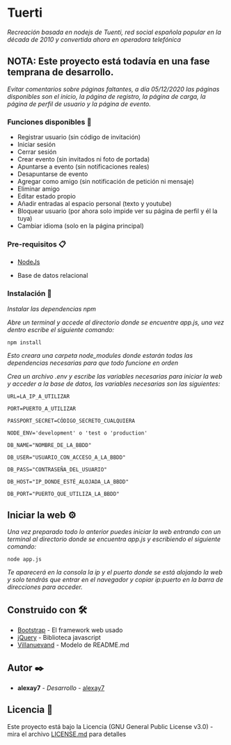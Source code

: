 # Tuerti

_Recreación basada en nodejs de Tuenti, red social española popular en la década de 2010 y convertida ahora en operadora telefónica_

## NOTA: Este proyecto está todavía en una fase temprana de desarrollo.

_Evitar comentarios sobre páginas faltantes, a día 05/12/2020 las páginas disponibles son el inicio, la página de registro, la página de carga, la página de perfil de usuario y la página de evento._

### Funciones disponibles 🚨

* Registrar usuario (sin código de invitación)
* Iniciar sesión
* Cerrar sesión
* Crear evento (sin invitados ni foto de portada)
* Apuntarse a evento (sin notificaciones reales)
* Desapuntarse de evento
* Agregar como amigo (sin notificación de petición ni mensaje)
* Eliminar amigo
* Editar estado propio
* Añadir entradas al espacio personal (texto y youtube)
* Bloquear usuario (por ahora solo impide ver su página de perfil y él la tuya)
* Cambiar idioma (solo en la página principal)

### Pre-requisitos 📋

* [NodeJs](https://nodejs.org/es/)

* Base de datos relacional

### Instalación 🔧

_Instalar las dependencias npm_

_Abre un terminal y accede al directorio donde se encuentre app.js, una vez dentro escribe el siguiente comando:_

```
npm install
```

_Esto creara una carpeta node_modules donde estarán todas las dependencias necesarias para que todo funcione en orden_

_Crea un archivo .env y escribe las variables necesarias para iniciar la web y acceder a la base de datos, las variables necesarias son las siguientes:_

```
URL=LA_IP_A_UTILIZAR

PORT=PUERTO_A_UTILIZAR

PASSPORT_SECRET=CÓDIGO_SECRETO_CUALQUIERA

NODE_ENV='development' o 'test o 'production'

DB_NAME="NOMBRE_DE_LA_BBDD"

DB_USER="USUARIO_CON_ACCESO_A_LA_BBDD"

DB_PASS="CONTRASEÑA_DEL_USUARIO"

DB_HOST="IP_DONDE_ESTÉ_ALOJADA_LA_BBDD"

DB_PORT="PUERTO_QUE_UTILIZA_LA_BBDD"
```

## Iniciar la web ⚙️

_Una vez preparado todo lo anterior puedes iniciar la web entrando con un terminal al directorio donde se encuentra app.js y escribiendo el siguiente comando:_

```
node app.js
```

_Te aparecerá en la consola la ip y el puerto donde se está alojando la web y solo tendrás que entrar en el navegador y copiar ip:puerto en la barra de direcciones para acceder._

## Construido con 🛠️

* [Bootstrap](https://getbootstrap.com) - El framework web usado
* [jQuery](https://jquery.com) - Biblioteca javascript
* [Villanuevand](https://gist.github.com/Villanuevand/6386899f70346d4580c723232524d35a#file-readme-espanol-md) - Modelo de README.md

## Autor ✒️

* **alexay7** - *Desarrollo* - [alexay7](https://github.com/alexay7)

## Licencia 📄

Este proyecto está bajo la Licencia (GNU General Public License v3.0) - mira el archivo [LICENSE.md](LICENSE.md) para detalles

